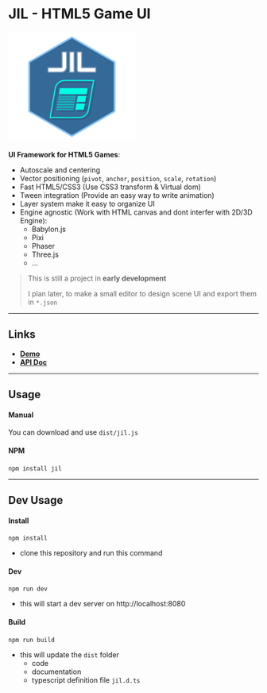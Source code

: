 # JIL - HTML5 Game UI

![Logo](./logo.png)

**UI Framework for HTML5 Games**:
 * Autoscale and centering
 * Vector positioning (`pivot`, `anchor`, `position`, `scale`, `rotation`)
 * Fast HTML5/CSS3 (Use CSS3 transform & Virtual dom)
 * Tween integration (Provide an easy way to write animation)
 * Layer system make it easy to organize UI
 * Engine agnostic (Work with HTML canvas and dont interfer with 2D/3D Engine):
   - Babylon.js
   - Pixi
   - Phaser
   - Three.js
   - ...

> This is still a project in **early development**
>
> I plan later, to make a small editor to design scene UI and export them in `*.json`

---

## Links
* [**Demo**](https://kefniark.github.io/jil/dist/samples/)
* [**API Doc**](https://kefniark.github.io/jil/dist/docs/)

---

## Usage

#### Manual
You can download and use `dist/jil.js`

#### NPM
```
npm install jil
```

---

## Dev Usage

#### Install
```
npm install
```
 - clone this repository and run this command

#### Dev
```
npm run dev
```
 - this will start a dev server on http://localhost:8080

#### Build
```
npm run build
```
 - this will update the `dist` folder
    - code
    - documentation
    - typescript definition file `jil.d.ts`